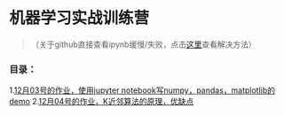 # 机器学习实战训练营

> （关于github直接查看ipynb缓慢/失败，点击[这里](https://blog.csdn.net/qq_24671941/article/details/84792084)查看解决方法）

### 目录：
1.[12月03号的作业，使用jupyter notebook写numpy，pandas，matplotlib的demo](1-1203.ipynb)
2.[12月04号的作业，K近邻算法的原理，优缺点](2-1204.md)
